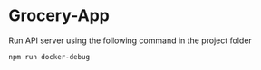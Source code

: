 # Grocery-App
Run API server using the following command in the project folder
```
npm run docker-debug
```
